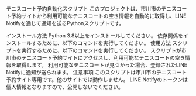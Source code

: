 テニスコート予約自動化スクリプト
このプロジェクトは、市川市のテニスコート予約サイトから利用可能なテニスコートの空き情報を自動的に取得し、LINE Notifyを通じて通知を送るPythonスクリプトです。

インストール方法
Python 3.8以上をインストールしてください。
依存関係をインストールするために、以下のコマンドを実行してください。
使用方法
スクリプトを実行するために、以下のコマンドを実行してください。
スクリプトが市川市のテニスコート予約サイトにアクセスし、利用可能なテニスコートの空き情報を取得します。
利用可能なテニスコートが見つかった場合、登録されたLINE Notifyに通知が送られます。
注意事項
このスクリプトは市川市のテニスコート予約サイト専用です。他のサイトでは動作しません。
LINE Notifyのトークンは個人情報となりますので、公開しないでください。



